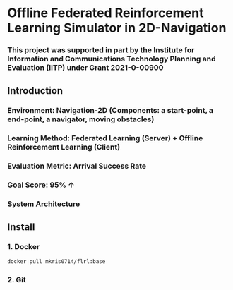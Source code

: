 # Offline Federated Reinforcement Learning Simulator in 2D-Navigation

### This project was supported in part by the Institute for Information and Communications Technology Planning and Evaluation (IITP) under Grant 2021-0-00900

## Introduction
### Environment: Navigation-2D (Components: a start-point, a end-point, a navigator, moving obstacles)
### Learning Method: Federated Learning (Server) + Offline Reinforcement Learning (Client)

### Evaluation Metric: Arrival Success Rate
### Goal Score: 95% ↑ 

### System Architecture 


## Install

### 1. Docker
``` bash
docker pull mkris0714/flrl:base
```

### 2. Git
